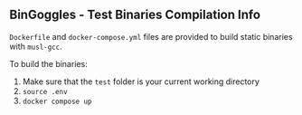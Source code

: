 ## BinGoggles - Test Binaries Compilation Info

`Dockerfile` and `docker-compose.yml` files are provided to build static binaries with `musl-gcc`.

To build the binaries:
1. Make sure that the `test` folder is your current working directory
2. `source .env`
3. `docker compose up`